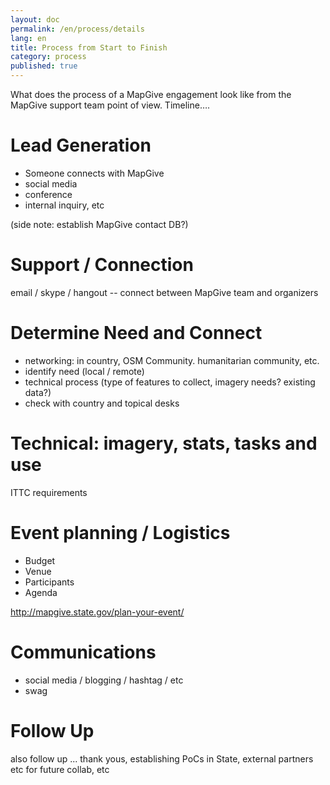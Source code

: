 ```yaml
---
layout: doc
permalink: /en/process/details
lang: en
title: Process from Start to Finish
category: process
published: true
---
```


What does the process of a MapGive engagement look like from the MapGive support team point of view. Timeline….

# Lead Generation

* Someone connects with MapGive
* social media
* conference
* internal inquiry, etc

(side note: establish MapGive contact DB?)

# Support / Connection

email / skype / hangout -- connect between MapGive team and organizers

# Determine Need and Connect

* networking: in country, OSM Community. humanitarian community, etc. 
* identify need (local / remote)
* technical process (type of features to collect, imagery needs? existing data?)
* check with country and topical desks

# Technical: imagery, stats, tasks and use
ITTC requirements

# Event planning / Logistics

* Budget
* Venue
* Participants
* Agenda

http://mapgive.state.gov/plan-your-event/

# Communications

* social media / blogging / hashtag / etc
* swag

# Follow Up

also follow up ... thank yous, establishing PoCs in State, external partners etc for future collab, etc

